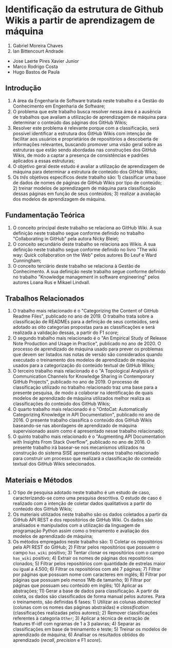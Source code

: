 # Identificação da estrutura de Github Wikis a partir de aprendizagem de máquina

1. Gabriel Moreira Chaves
2. Ian Bittencourt Andrade

- Jose Laerte Pires Xavier Junior
- Marco Rodrigo Costa
- Hugo Bastos de Paula

## Introdução

1. A área da Engenharia de Software tratada neste trabalho é a Gestão do Conhecimento em Engenharia de Software;
2. O problema que este trabalho busca resolver nessa área é a ausência de trabalhos que avaliam a utilização de aprendizagem de máquina para determinar o conteúdo das páginas dos GitHub Wikis;
3. Resolver este problema é relevante porque com a classificação, será possível identificar a estrutura dos GitHub Wikis com intenção de facilitar aos usuários e proprietários de repositórios a descoberta de informações relevantes, buscando promover uma visão geral sobre as estruturas que estão sendo abordadas nas construções dos GitHub Wikis, de modo a captar a presença de consistências e padrões aplicados a essas estruturas;
4. O objetivo geral deste estudo é avaliar a utilização de aprendizagem de máquina para determinar a estrutura de conteúdo dos GitHub Wikis;
5. Os *três* objetivos específicos deste trabalho são: 1) classificar uma base de dados de nomes de páginas de GitHub Wikis por tipo de conteúdo; 2) treinar modelos de aprendizagem de máquina para classificação dessas páginas em função de seus conteúdos; 3) realizar a avaliação dos modelos de aprendizagem de máquina.

## Fundamentação Teórica

1. O conceito principal deste trabalho se relaciona ao GitHub Wiki. A sua definição neste trabalho segue conforme definido no trabalho "Collaborating in GitHub" pela autora Nicky Bleiel;
2. O conceito secundário deste trabalho se relaciona aos Wikis. A sua definição neste trabalho segue conforme definido no livro "The wiki way: Quick collaboration on the Web" pelos autores Bo Leuf e Ward Cunningham;
3. O conceito terciário deste trabalho se relaciona à Gestão de Conhecimento. A sua definição neste trabalho segue conforme definido no trabalho "Knowledge management in software engineering" pelos autores Loana Rus e Mikael Lindvall.

## Trabalhos Relacionados

1. O trabalho mais relacionado é o "Categorizing the Content of GitHub Readme Files", publicado no ano de 2019. O trabalho trata sobre a classificação de READMEs para a definição de seus conteúdos, será adotado as oito categorias propostas para as classificações e será realizada a validação dessas, a partir do F1 _score_;
2. O segundo trabalho mais relacionado é o "An Empirical Study of Release Note Production and Usage in Practice", publicado no ano de 2020. O processo de aprendizado de máquina usado para prever os problemas que devem ser listados nas notas de versão são considerados quando executado o treinamento dos modelos de aprendizado de máquina usados para a categorização do conteúdo textual de GitHub Wikis;
3. O terceiro trabalho mais relacionado é o "A Topological Analysis of Communication Channels for Knowledge Sharing in Contemporary GitHub Projects", publicado no ano de 2019. O processo de classificação utilizado no trabalho relacionado traz uma base para a presente pesquisa, de modo a colaborar na identificação de quais modelos de aprendizado de máquina utilizados melhor realiza as classificações do conteúdo dos GitHub Wikis;
4. O quarto trabalho mais relacionado é o "OntoCat: Automatically Categorizing Knowledge in API Documentation", publicado no ano de 2016. O presente trabalho classifica o conteúdo dos GitHub Wikis baseando-se nas abordagens de aprendizado de máquina supervisionado assim como é apresentado nesse trabalho relacionado;
5. O quinto trabalho mais relacionado é o "Augmenting API Documentation with Insights From Stack Overflow", publicado no ano de 2016. O presente trabalho irá basear-se nos mecanismos utilizados na construção do sistema SISE apresentado nesse trabalho relacionado para construir um processo que realizará a classificação do conteúdo textual dos GitHub Wikis selecionados.

## Materiais e Métodos

1. O tipo de pesquisa adotado neste trabalho é um estudo de caso, caracterizando-se como uma pesquisa descritiva. O estudo de caso é realizado com a intenção de coletar dados qualitativos a partir do conteúdo dos GitHub Wikis;
2. Os materiais utilizados neste trabalho são os dados coletados a partir da GitHub API REST e dos repositórios de GitHub Wiki. Os dados são analisados e manipulados com a utilização da linguagem de programação Python assim como o treinamento e avaliação dos modelos de aprendizado de máquina;
3. Os métodos empregados neste trabalho são: 1) Coletar os repositórios pela API REST do GitHub; 2) Filtrar pelos repositórios que possuem o campo `has_wiki` positivo; 3) Tentar clonar os repositórios com o campo `has_wiki` positivo; 4) Extrair os nomes de páginas dos repositórios clonados; 5) Filtrar pelos repositórios com quantidade de estrelas maior ou igual a 4.500; 6) Filtrar os repositórios com até 7 páginas; 7) Filtrar por páginas que possuam nome com caracteres em inglês; 8) Filtrar por páginas que possuam pelo menos 1Mb de tamanho; 9) Filtrar por páginas que possuam seu conteúdo em inglês; 10) Aplicar as abstrações; 11) Gerar a base de dados para classificação. A partir da coleta, os dados são classificados de forma manual pelos autores. Para o treinamento, são definidas 6 fases: 1) Utilizar as colunas _abstracted_ (colunas com os nomes das páginas abstraídas) e _classification_ (classificações realizadas pelos autores); 2) Remover classificações referentes à categoria `Other`; 3) Aplicar a técnica de extração de features tf-idf com ngramas de 1 a 3 palavras; 4) Separar as classificações em base de treinamento e teste; 5) Treinar os modelos de aprendizado de máquina; 6) Analisar os resultados obtidos do aprendizado (_recall_, _precision_ e F1 _score_).    
